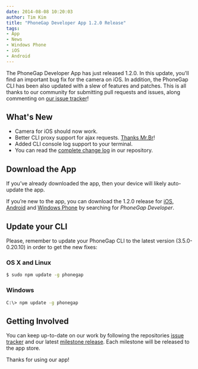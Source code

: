 ```yaml
---
date: 2014-08-08 10:20:03
author: Tim Kim
title: "PhoneGap Developer App 1.2.0 Release"
tags:
- App
- News
- Windows Phone
- iOS
- Android
---
```


The PhoneGap Developer App has just released 1.2.0. In this update, you'll find an important
bug fix for the camera on iOS. In addition, the PhoneGap CLI has been also updated
with a slew of features and patches. This is all thanks to our community for submitting
pull requests and issues, along commenting on [our issue tracker][6]!

## What's New

- Camera for iOS should now work.
- Better CLI proxy support for ajax requests. [Thanks Mr.Br][1]!
- Added CLI console log support to your terminal.
- You can read the [complete change log][2] in our repository.

## Download the App

If you’ve already downloaded the app, then your device will likely auto-update the app.

If you’re new to the app, you can download the 1.2.0 release for [iOS][3], [Android][4]
and [Windows Phone][5] by searching for _PhoneGap Developer_.

## Update your CLI

Please, remember to update your PhoneGap CLI to the latest version (3.5.0-0.20.10)
in order to get the new fixes:

### OS X and Linux

```sh
$ sudo npm update -g phonegap
```

### Windows

```sh
C:\> npm update -g phonegap
```

## Getting Involved

You can keep up-to-date on our work by following the repositories [issue tracker][6]
and our latest [milestone release][7]. Each milestone will be released to the app store.

Thanks for using our app!

[1]: https://github.com/phonegap/connect-phonegap/commits/master?author=MrBr
[2]: https://github.com/phonegap/phonegap-app-developer/blob/master/CHANGELOG.md#120
[3]: https://itunes.apple.com/app/id843536693
[4]: https://play.google.com/store/apps/details?id=com.adobe.phonegap.app
[5]: http://www.windowsphone.com/en-us/store/app/phonegap-developer/5c6a2d1e-4fad-4bf8-aaf7-71380cc84fe3?signin=true
[6]: https://github.com/phonegap/phonegap-app-developer/issues/
[7]: https://github.com/phonegap/phonegap-app-developer/milestones
